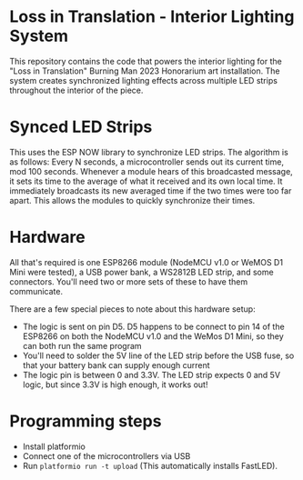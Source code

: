 # Loss in Translation - Interior Lighting System

This repository contains the code that powers the interior lighting for the "Loss in Translation" Burning Man 2023 Honorarium art installation. The system creates synchronized lighting effects across multiple LED strips throughout the interior of the piece.

# Synced LED Strips

This uses the ESP NOW library to synchronize LED strips. The algorithm is as follows: Every N seconds, a microcontroller sends out its current time, mod 100 seconds. Whenever a module hears of this broadcasted message, it sets its time to the average of what it received and its own local time. It immediately broadcasts its new averaged time if the two times were too far apart. This allows the modules to quickly synchronize their times.

# Hardware

All that's required is one ESP8266 module (NodeMCU v1.0 or WeMOS D1 Mini were tested), a USB power bank, a WS2812B LED strip, and some connectors. You'll need two or more sets of these to have them communicate.

There are a few special pieces to note about this hardware setup:

- The logic is sent on pin D5. D5 happens to be connect to pin 14 of the ESP8266 on both the NodeMCU v1.0 and the WeMos D1 Mini, so they can both run the same program
- You'll need to solder the 5V line of the LED strip before the USB fuse, so that your battery bank can supply enough current
- The logic pin is between 0 and 3.3V. The LED strip expects 0 and 5V logic, but since 3.3V is high enough, it works out!

# Programming steps

- Install platformio
- Connect one of the microcontrollers via USB
- Run `platformio run -t upload` (This automatically installs FastLED).
